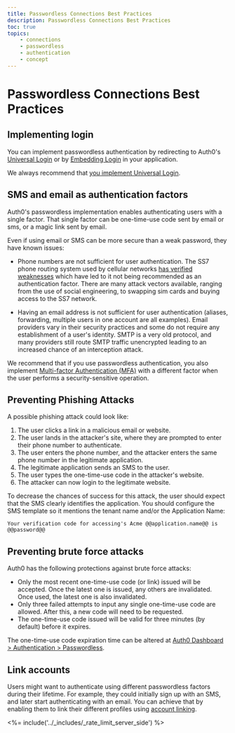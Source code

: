 ```yaml
---
title: Passwordless Connections Best Practices
description: Passwordless Connections Best Practices
toc: true
topics:
    - connections
    - passwordless
    - authentication
    - concept
---
```

# Passwordless Connections Best Practices

## Implementing login 

You can implement passwordless authentication by redirecting to Auth0's [Universal Login](/connections/passwordless/guides/universal-login) or by [Embedding Login](/connections/passwordless/guides/embedded-login) in your application.

We always recommend that [you implement Universal Login](guides/login/universal-vs-embedded).

## SMS and email as authentication factors

Auth0's passwordless implementation enables authenticating users with a single factor. That single factor can be one-time-use code sent by email or sms, or a magic link sent by email.

Even if using email or SMS can be more secure than a weak password, they have known issues:

-  Phone numbers are not sufficient for user authentication. The SS7 phone routing system used by cellular networks [has verified weaknesses](https://thehackernews.com/2017/05/ss7-vulnerability-bank-hacking.html) which have led to it not being recommended as an authentication factor. There are many attack vectors available, ranging from the use of social engineering, to swapping sim cards and buying access to the SS7 network. 

- Having an email address is not sufficient for user authentication (aliases, forwarding, multiple users in one account are all examples). Email providers vary in their security practices and some do not require any establishment of a user's identity. SMTP is a very old protocol, and many providers still route SMTP traffic unencrypted leading to an increased chance of an interception attack. 

We recommend that if you use passwordless authentication, you also implement [Multi-factor Authentication (MFA)](/mfa) with a different factor when the user performs a security-sensitive operation.

## Preventing Phishing Attacks

A possible phishing attack could look like:

1. The user clicks a link in a malicious email or website.
1. The user lands in the attacker's site, where they are prompted to enter their phone number to authenticate.
1. The user enters the phone number, and the attacker enters the same phone number in the legitimate application.
1. The legitimate application sends an SMS to the user.
1. The user types the one-time-use code in the attacker's website.
1. The attacker can now login to the legitimate website.

To decrease the chances of success for this attack, the user should expect that the SMS clearly identifies the application. You should configure the SMS template so it mentions the tenant name and/or the Application Name:

```text
Your verification code for accessing's Acme @@application.name@@ is @@password@@
```

## Preventing brute force attacks 

Auth0 has the following protections against brute force attacks:

* Only the most recent one-time-use code (or link) issued will be accepted. Once the latest one is issued, any others are invalidated. Once used, the latest one is also invalidated.
* Only three failed attempts to input any single one-time-use code are allowed. After this, a new code will need to be requested.
* The one-time-use code issued will be valid for three minutes (by default) before it expires. 

The one-time-use code expiration time can be altered at [Auth0 Dashboard > Authentication > Passwordless](${manage_url}/#/connections/passwordless).

## Link accounts

Users might want to authenticate using different passwordless factors during their lifetime. For example, they could initially sign up with an SMS, and later start authenticating with an email. You can achieve that by enabling them to link their different profiles using [account linking](/users/concepts/overview-user-account-linking).

<%= include('../_includes/_rate_limit_server_side') %>
